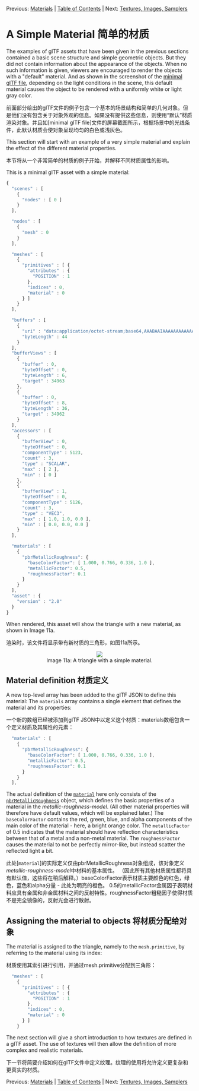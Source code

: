Previous: [Materials](gltfTutorial_010_Materials.md) | [Table of Contents](README.md) | Next: [Textures, Images, Samplers](gltfTutorial_012_TexturesImagesSamplers.md)

# A Simple Material  简单的材质

The examples of glTF assets that have been given in the previous sections contained a basic scene structure and simple geometric objects. But they did not contain information about the appearance of the objects. When no such information is given, viewers are encouraged to render the objects with a "default" material. And as shown in the screenshot of the [minimal glTF file](gltfTutorial_003_MinimalGltfFile.md), depending on the light conditions in the scene, this default material causes the object to be rendered with a uniformly white or light gray color.

前面部分给出的glTF文件的例子包含一个基本的场景结构和简单的几何对象。但是他们没有包含关于对象外观的信息。如果没有提供这些信息，则使用“默认”材质渲染对象。并且如[minimal glTF file]文件的屏幕截图所示，根据场景中的光线条件，此默认材质会使对象呈现均匀的白色或浅灰色。

This section will start with an example of a very simple material and explain the effect of the different material properties.

本节将从一个非常简单的材质的例子开始，并解释不同材质属性的影响。

This is a minimal glTF asset with a simple material:

```javascript
{
  "scenes" : [
    {
      "nodes" : [ 0 ]
    }
  ],

  "nodes" : [
    {
      "mesh" : 0
    }
  ],

  "meshes" : [
    {
      "primitives" : [ {
        "attributes" : {
          "POSITION" : 1
        },
        "indices" : 0,
        "material" : 0
      } ]
    }
  ],

  "buffers" : [
    {
      "uri" : "data:application/octet-stream;base64,AAABAAIAAAAAAAAAAAAAAAAAAAAAAIA/AAAAAAAAAAAAAAAAAACAPwAAAAA=",
      "byteLength" : 44
    }
  ],
  "bufferViews" : [
    {
      "buffer" : 0,
      "byteOffset" : 0,
      "byteLength" : 6,
      "target" : 34963
    },
    {
      "buffer" : 0,
      "byteOffset" : 8,
      "byteLength" : 36,
      "target" : 34962
    }
  ],
  "accessors" : [
    {
      "bufferView" : 0,
      "byteOffset" : 0,
      "componentType" : 5123,
      "count" : 3,
      "type" : "SCALAR",
      "max" : [ 2 ],
      "min" : [ 0 ]
    },
    {
      "bufferView" : 1,
      "byteOffset" : 0,
      "componentType" : 5126,
      "count" : 3,
      "type" : "VEC3",
      "max" : [ 1.0, 1.0, 0.0 ],
      "min" : [ 0.0, 0.0, 0.0 ]
    }
  ],

  "materials" : [
    {
      "pbrMetallicRoughness": {
        "baseColorFactor": [ 1.000, 0.766, 0.336, 1.0 ],
        "metallicFactor": 0.5,
        "roughnessFactor": 0.1
      }
    }
  ],
  "asset" : {
    "version" : "2.0"
  }
}
```      

When rendered, this asset will show the triangle with a new material, as shown in Image 11a.

渲染时，该文件将显示带有新材质的三角形，如图11a所示。

<p align="center">
<img src="images/simpleMaterial.png" /><br>
<a name="simpleMaterial-png"></a>Image 11a: A triangle with a simple material.
</p>


## Material definition  材质定义


A new top-level array has been added to the glTF JSON to define this material: The `materials` array contains a single element that defines the material and its properties:

一个新的数组已经被添加到glTF JSON中以定义这个材质：materials数组包含一个定义材质及其属性的元素：

```javascript
  "materials" : [
    {
      "pbrMetallicRoughness": {
        "baseColorFactor": [ 1.000, 0.766, 0.336, 1.0 ],
        "metallicFactor": 0.5,
        "roughnessFactor": 0.1
      }
    }
  ],
```

The actual definition of the [`material`](https://github.com/KhronosGroup/glTF/tree/master/specification/2.0/#reference-material) here only consists of the [`pbrMetallicRoughness`](https://github.com/KhronosGroup/glTF/tree/master/specification/2.0/#reference-pbrmetallicroughness) object, which defines the basic properties of a material in the *metallic-roughness-model*. (All other material properties will therefore have default values, which will be explained later.) The `baseColorFactor` contains the red, green, blue, and alpha components of the main color of the material - here, a bright orange color. The `metallicFactor` of 0.5 indicates that the material should have reflection characteristics between that of a metal and a non-metal material. The `roughnessFactor` causes the material to not be perfectly mirror-like, but instead scatter the reflected light a bit.

此处[`material`]的实际定义仅由pbrMetallicRoughness对象组成，该对象定义*metallic-roughness-model*中材料的基本属性。 （因此所有其他材质属性都将具有默认值，这些将在稍后解释。）baseColorFactor表示材质主要颜色的红色，绿色，蓝色和alpha分量 - 此处为明亮的橙色。 0.5的metallicFactor金属因子表明材料应具有金属和非金属材料之间的反射特性。roughnessFactor粗糙因子使得材质不是完全镜像的，反射光会进行散射。

## Assigning the material to objects 将材质分配给对象

The material is assigned to the triangle, namely to the `mesh.primitive`, by referring to the material using its index:

材质使用其索引进行引用，并通过mesh.primitive分配到三角形：

```javascript
  "meshes" : [
    {
      "primitives" : [ {
        "attributes" : {
          "POSITION" : 1
        },
        "indices" : 0,
        "material" : 0
      } ]
    }
```

The next section will give a short introduction to how textures are defined in a glTF asset. The use of textures will then allow the definition of more complex and realistic materials.

下一节将简要介绍如何在glTF文件中定义纹理。纹理的使用将允许定义更复杂和更真实的材质。

Previous: [Materials](gltfTutorial_010_Materials.md) | [Table of Contents](README.md) | Next: [Textures, Images, Samplers](gltfTutorial_012_TexturesImagesSamplers.md)
